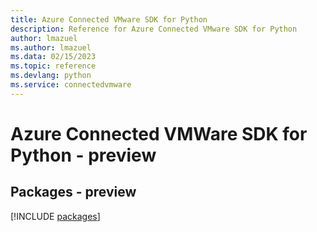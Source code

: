```yaml
---
title: Azure Connected VMware SDK for Python
description: Reference for Azure Connected VMware SDK for Python
author: lmazuel
ms.author: lmazuel
ms.data: 02/15/2023
ms.topic: reference
ms.devlang: python
ms.service: connectedvmware
---
```

# Azure Connected VMWare SDK for Python - preview
## Packages - preview
[!INCLUDE [packages](connected-vmware-index.md)]